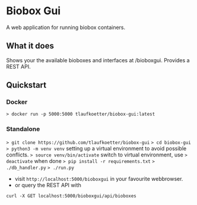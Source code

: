 # Biobox Gui

A web application for running biobox containers.

## What it does

Shows your the available bioboxes and interfaces at /bioboxgui. Provides a REST API.

## Quickstart

### Docker

``> docker run -p 5000:5000 tlaufkoetter/biobox-gui:latest``

### Standalone

``> git clone https://github.com/tlaufkoetter/biobox-gui``
``> cd biobox-gui``
``> python3 -m venv venv`` setting up a virtual environment to avoid possible conflicts.
``> source venv/bin/activate`` switch to virtual environment, use ``> deactivate`` when done
``> pip install -r requirements.txt``
``> ./db_handler.py``
``> ./run.py``

* visit ``http://localhost:5000/bioboxgui`` in your favourite webbrowser.
* or query the REST API with

``curl -X GET localhost:5000/bioboxgui/api/bioboxes``
